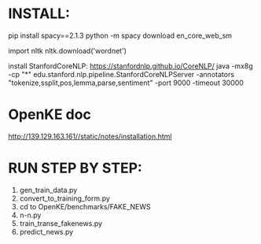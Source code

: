 # INSTALL:
pip install spacy==2.1.3
python -m spacy download en_core_web_sm

import nltk
nltk.download('wordnet')

install StanfordCoreNLP:
https://stanfordnlp.github.io/CoreNLP/
java -mx8g -cp "*" edu.stanford.nlp.pipeline.StanfordCoreNLPServer -annotators "tokenize,ssplit,pos,lemma,parse,sentiment" -port 9000 -timeout 30000

# OpenKE doc
http://139.129.163.161//static/notes/installation.html


# RUN STEP BY STEP:
1. gen_train_data.py
2. convert_to_training_form.py
3. cd to OpenKE/benchmarks/FAKE_NEWS
4. n-n.py
5. train_transe_fakenews.py
6. predict_news.py
